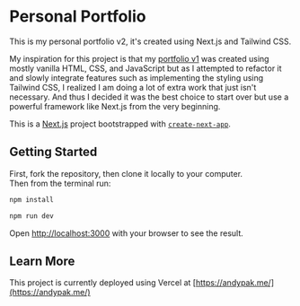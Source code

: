 # Personal Portfolio

This is my personal portfolio v2, it's created using Next.js and Tailwind CSS.  

My inspiration for this project is that my [portfolio v1](https://github.com/PakmanGames/portfolio) was created using mostly vanilla HTML, CSS, and JavaScript but as I attempted to refactor it and slowly integrate features such as implementing the styling using Tailwind CSS, I realized I am doing a lot of extra work that just isn't necessary. And thus I decided it was the best choice to start over but use a powerful framework like Next.js from the very beginning.

This is a [Next.js](https://nextjs.org/) project bootstrapped with [`create-next-app`](https://github.com/vercel/next.js/tree/canary/packages/create-next-app).

## Getting Started

First, fork the repository, then clone it locally to your computer.  
Then from the terminal run:

```bash
npm install

npm run dev
```

Open [http://localhost:3000](http://localhost:3000) with your browser to see the result.

## Learn More

This project is currently deployed using Vercel at [https://andypak.me/](https://andypak.me/)